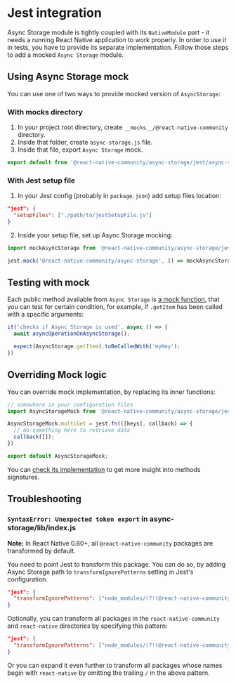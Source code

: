 # Jest integration

Async Storage module is tightly coupled with its `NativeModule` part - it needs a running React Native application to work properly. In order to use it in tests, you have to provide its separate implementation. Follow those steps to add a mocked `Async Storage` module.

## Using Async Storage mock

You can use one of two ways to provide mocked version of `AsyncStorage`:

### With __mocks__ directory

1. In your project root directory, create `__mocks__/@react-native-community` directory.
2. Inside that folder, create `async-storage.js` file.
3. Inside that file, export `Async Storage` mock.

```javascript
export default from '@react-native-community/async-storage/jest/async-storage-mock'
```

### With Jest setup file

1. In your Jest config (probably in `package.json`) add setup files location:

```json
"jest": {
  "setupFiles": ["./path/to/jestSetupFile.js"]
}
```

2. Inside your setup file, set up Async Storage mocking:

```javascript
import mockAsyncStorage from '@react-native-community/async-storage/jest/async-storage-mock';

jest.mock('@react-native-community/async-storage', () => mockAsyncStorage);
```
## Testing with mock

Each public method available from `Async Storage` is [a mock function](https://jestjs.io/docs/en/mock-functions), that you can test for certain condition, for example, if `.getItem` has been called with a specific arguments:

```javascript
it('checks if Async Storage is used', async () => {
  await asyncOperationOnAsyncStorage();

  expect(AsyncStorage.getItem).toBeCalledWith('myKey');
})
```

## Overriding Mock logic

You can override mock implementation, by replacing its inner functions:

```javascript
// somewhere in your configuration files
import AsyncStorageMock from '@react-native-community/async-storage/jest/async-storage-mock';

AsyncStorageMock.multiGet = jest.fn(([keys], callback) => {
  // do something here to retrieve data
  callback([]);
})

export default AsyncStorageMock;
```

You can [check its implementation](../jest/async-storage-mock.js) to get more insight into methods signatures.

## Troubleshooting

### **`SyntaxError: Unexpected token export` in async-storage/lib/index.js**

**Note:** In React Native 0.60+, all `@react-native-community` packages are transformed by default.

You need to point Jest to transform this package. You can do so, by adding Async Storage path to `transformIgnorePatterns` setting in Jest's configuration.

```json
"jest": {
  "transformIgnorePatterns": ["node_modules/(?!(@react-native-community/async-storage/lib))"]
}
```

Optionally, you can transform all packages in the `react-native-community` and `react-native` directories by specifying this pattern:

```json
"jest": {
  "transformIgnorePatterns": ["node_modules/(?!(@react-native-community|react-native)/)"]
}
```

Or you can expand it even further to transform all packages whose names begin with `react-native` by omitting the trailing `/` in the above pattern.

